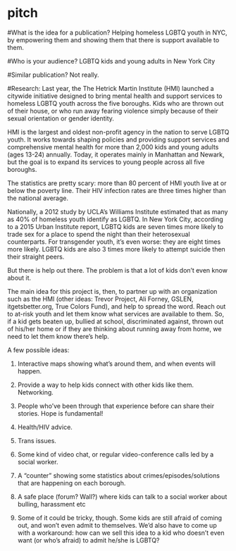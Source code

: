 # pitch
#What is the idea for a publication?
Helping homeless LGBTQ youth in NYC, by empowering them and showing them that there is support available to them.

#Who is your audience?
LGBTQ kids and young adults in New York City

#Similar publication?
Not really. 

#Research:
Last year, the The Hetrick Martin Institute (HMI) launched a citywide initiative designed to bring mental health and support services to homeless LGBTQ youth across the five boroughs. Kids who are thrown out of their house, or who run away fearing violence simply because of their sexual orientation or gender identity.

HMI is the largest and oldest non-profit agency in the nation to serve LGBTQ youth. It works towards shaping policies and providing support services and comprehensive mental health for more than 2,000 kids and young adults (ages 13-24) annually. Today, it operates mainly in Manhattan and Newark, but the goal is to expand its services to young people across all five boroughs. 

The statistics are pretty scary: more than 80 percent of HMI youth live at or below the poverty line. Their HIV infection rates are three times higher than the national average. 

Nationally, a 2012 study by UCLA’s Williams Institute estimated that as many as 40% of homeless youth identify as LGBTQ. In New York City, according to a 2015 Urban Institute report, LGBTQ kids are seven times more likely to trade sex for a place to spend the night than their heterosexual counterparts. For transgender youth, it’s even worse: they are eight times more likely. LGBTQ kids are also 3 times more likely to attempt suicide then their straight peers.

But there is help out there. The problem is that a lot of kids don’t even know about it.

The main idea for this project is, then, to partner up with an organization such as the HMI (other ideas: Trevor Project, Ali Forney, GSLEN, itgetsbetter.org, True Colors Fund), and help to spread the word. Reach out to at-risk youth and let them know what services are available to them. So, if a kid gets beaten up, bullied at school, discriminated against, thrown out of his/her home or if they are thinking about running away from home, we need to let them know there’s help.

A few possible ideas:

1.	Interactive maps showing what’s around them, and when events will happen.

2.	Provide a way to help kids connect with other kids like them. Networking.

3.	People who’ve been through that experience before can share their stories. Hope is fundamental!

4.	Health/HIV advice.

5.	Trans issues.

6.	Some kind of video chat, or regular video-conference calls led by a social worker.

7.	A “counter” showing some statistics about crimes/episodes/solutions that are happening on each borough.

8.	A safe place (forum? Wall?) where kids can talk to a social worker about bulling, harassment etc 

9.	Some of it could be tricky, though. Some kids are still afraid of coming out, and won’t even admit to themselves. We’d also have to come up with a workaround: how can we sell this idea to a kid who doesn’t even want (or who’s afraid) to admit he/she is LGBTQ?
